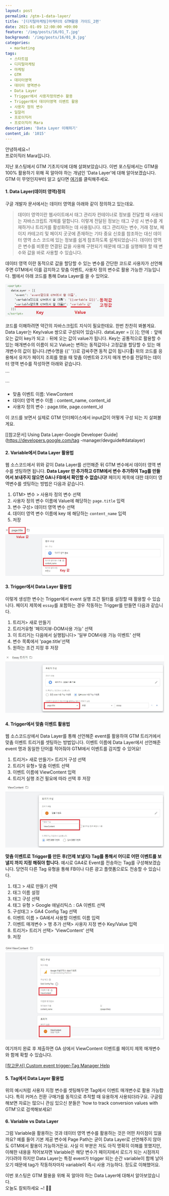 ```yaml
---
layout: post
permalink: /gtm-1-data-layer/
title: '[디지털마케팅]마케터의 GTM활용 가이드_2편'
date: 2021-01-09 12:00:00 +09:00
feature: '/img/posts/16/01_T.jpg'
background: '/img/posts/16/01_B.jpg'
categories:
  - marketing
tags:
  - 스타트업
  - 디지털마케팅
  - 마케팅
  - GTM
  - 데이터영역
  - 데이터 영역변수
  - Data Layer
  - Trigger에서 사용자정의변수 활용
  - Trigger에서 데이터영역 이벤트 활용
  - 사용자 정의 변수
  - 일잘러
  - 프로이직러
  - 프로이직러 Mara
description: 'Data Layer 이해하기'
content_id: '1015'
---
```


안녕하세요~!<br>
프로이직러 Mara입니다.

지난 포스팅에서 GTM 기초지식에 대해 살펴보았습니다. 이번 포스팅에서는 GTM을 100% 활용하기 위해 꼭 알아야 하는 개념인 'Data Layer'에 대해 알아보겠습니다. GTM 이 무엇인지부터 알고 싶다면 [여기](https://mara.kim/gtm-0-basic-knowledge/)를 클릭해주세요.

#### 1. Data Layer(데이터 영역)정의

구글 개발자 문서에서는 데이터 영역을 아래와 같이 정의하고 있는데요.

> 데이터 영역이란 웹사이트에서 태그 관리자 컨테이너로 정보를 전달할 때 사용되는 자바스크립트 개체를 말합니다. 이렇게 전달된 정보는 태그 구성 시 변수를 게재하거나 트리거를 활성화하는 데 사용됩니다. 태그 관리자는 변수, 거래 정보, 페이지 카테고리 및 페이지 곳곳에 존재하는 기타 중요 신호를 참조하는 대신 데이터 영역 소스 코드에 있는 정보를 쉽게 참조하도록 설계되었습니다. 데이터 영역은 변수를 비롯한 연결된 값을 사용해 구현되기 때문에 태그를 실행해야 할 때 변수와 값을 바로 사용할 수 있습니다.
>

데이터 영역 이란 동적으로 값을 할당할 수 있는 변수를 간단한 코드로 사용자가 선언해주면 GTM에서 이를 감지하고 맞춤 이벤트, 사용자 정의 변수로 활용 가능한 기능입니다. 웹에서 아래 코드를 통해 Data Layer를 쓸 수 있어요.

![dataLayer코드형식](/img/posts/17/07.JPG)

코드를 이해하려면 약간의 자바스크립트 지식이 필요한데요. 한번 찬찬히 봐볼게요. Data Layer는 Key/value 쌍으로 구성되어 있습니다. dataLayer = [{ }]; 안에 `:` 앞에 오는 값이 key가 되고 `:` 뒤에 오는 값이 value가 됩니다. Key는 공통적으로 활용할 수 있는 매개변수의 이름이 되고 Value는 변하는 동적값이나 고정값을 할당할 수 있는 매개변수의 값이 됩니다.(변수명을 {{' '}}로 감싸주면 동적 값이 됩니다🙂) 위의 코드를 응용해서 유저가 페이지 조회를 했을 때 맞춤 이벤트와 2가지 매개 변수를 전달하는 데이터 영역 변수를 작성하면 아래와 같습니다.

​```
<script>
  dataLayer = [{
    'event': 'ViewContent',
    'content_name': '{{page.title}}',
    'content_id': '{{page.content_id}}'
  }];
</script>
​```
- 맞춤 이벤트 이름: ViewContent
- 데이터 영역 변수 이름 : content_name, content_id
- 사용자 정의 변수 : page.title, page.content_id

이 코드를 보면서 실제로 GTM 인터페이스에서 input값이 어떻게 구성 되는 지 살펴볼게요.

[[참고문서] Using Data Layer-Google Developer Guide](https://developers.google.com/tag	-manager/devguide#datalayer)

#### 2. Variable에서 Data Layer 활용법

웹 소스코드에서 위와 같이 Data Layer를 선언해준 뒤 GTM 변수에서 데이터 영역 변수를 셋팅하면 됩니다. **Data Layer 만 추가하고 GTM에서 변수 추가하여 Tag를 만들어서 보내주지 않으면 GA나 FB에서 확인할 수 없습니다!** 페이지 제목에 대한 데이터 영역변수를 셋팅하는 방법은 다음과 같습니다.

1. GTM> 변수 > 사용자 정의 변수 선택
2. 사용자 정의 변수 이름에 Value에 해당하는 `page.title` 입력
3. 변수 구성> 데이터 영역 변수 선택
4. 데이터 영역 변수 이름에 key 에 해당하는 `content_name` 입력
5. 저장

![사용자정의변수](/img/posts/16/01.JPG)

#### 3. Trigger에서 Data Layer 활용법

이렇게 생성한 변수는 Trigger에서 event 실행 조건 필터를 설정할 때 활용할 수 있습니다. 페이지 제목에  `essay`를 포함하는 경우 작동하는 Trigger를 만들면 다음과 같습니다.

1. 트리거> 새로 만들기
2. 트리거유형 '페이지뷰-DOM사용 가능' 선택
3. 이 트리거는 다음에서 실행됩니다> '일부 DOM사용 가능 이벤트' 선택
4. 변수 목록에서 'page.title'선택
5. 원하는 조건 지정 후 저장

![Trigger-사용자정의변수](/img/posts/16/02.JPG)

#### 4. Trigger에서 맞춤 이벤트  활용법

웹 소스코드상에서 Data Layer를 통해 선언해준 event를 활용하여 GTM 트리거에서 맞춤 이벤트 트리거를 셋팅하는 방법입니다. 이벤트 이름에 Data Layer에서 선언해준 event 명과 동일한 단어를 적어줘야 GTM에서 이벤트를 감지할 수 있어요!

1. 트리거> 새로 만들기> 트리거 구성 선택
2. 트리거 유형> 맞춤 이벤트 선택
3. 이벤트 이름에 ViewContent 입력
4. 트리거 실행 조건 필요에 따라 선택 후 저장

![Trigger-사용자정의변수](/img/posts/16/03.JPG)

**맞춤 이벤트로 Trigger를 만든 후(언제 보낼지) Tag를 통해서 어디로 어떤 이벤트를 보낼지 까지 지정 해줘야 합니다.**  예시로 GA4로 Event를 전송하는 Tag를 구성해보겠습니다. 당연히 다른 Tag 유형을 통해 FB이나 다른 광고 플랫폼으로도 전송할 수 있습니다.

1. 태그 > 새로 만들기 선택
2. 태그 이름 설정
3. 태그 구성 선택
4. 태그 유형 > Google 애널리틱스 : GA 이벤트 선택
5. 구성태그 > GA4 Config Tag 선택
6. 이벤트 이름 > GA에서 사용할 이벤트 이름 입력
7. 이벤트 매개변수 > 행 추가 선택> 사용자 지정 변수 Key/Value 입력
8. 트리거> 트리거 선택> 'ViewContent' 선택
9. 저장

![Tag-trigger 맞춤이벤트](/img/posts/16/04.JPG)

여기까지 완료 후 제출하면 GA 상에서 ViewContent 이벤트를 페이지 제목 매개변수와 함께 확할 수 있습니다.

[[참고문서] Custom event trigger-Tag Manager Help](https://support.google.com/tagmanager/answer/7679219?hl=en&ref_topic=7679108)

#### 5. Tag에서 Data Layer 활용법

위의 예시처럼 사용자 지정 변수를 셋팅해두면 Tag에서 이벤트 매개변수로 활용 가능합니다. 특히 커머스 전환 구매가를 동적으로 추적할 때 유용하게 사용되더라구요. 구글링 해보면 자료는 많으니 관심 있으신 분들은 'how to track conversion values with GTM'으로 검색해보세요!

#### 6. Variable vs Data Layer

그럼 Variable을 활용하는 것과 데이터 영역 변수를 활용하는 것은 어떤 차이점이 있을까요? 예를 들어 기본 제공 변수에 Page Path는 굳이 Data Layer로 선언해주지 않아도 GTM에서 활용이 가능하거든요. 사실 이 부분은 저도 아직 명확히 이해를 못했지만, 이해한 내용을 적어보자면 Variable은 해당 변수가 페이지에서 로드가 되는 시점까지 기다려야 하지만 Data Layer는 특정 event가 trigger 되는 순간 variable이 함께 날아오기 때문에 tag가 작동하자마자 variable이 즉시 사용 가능하다. 정도로 이해했어요.  

이번 포스팅은 GTM 활용을 위해 꼭 알아야 하는 Data Layer에 대해서 알아보았습니다.<br>오늘도 칼퇴하세요 ~!  🙋‍♀️
